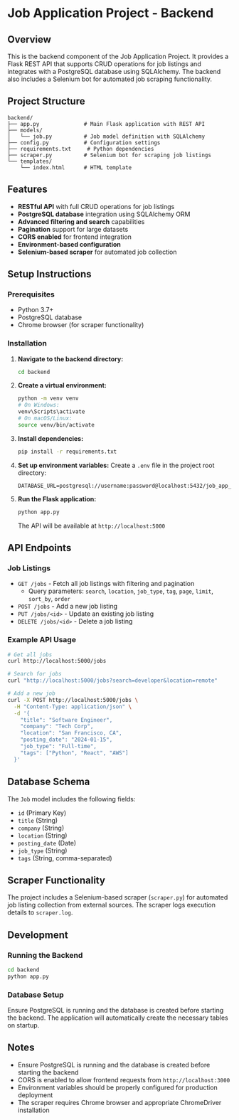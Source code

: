 # Job Application Project - Backend

## Overview
This is the backend component of the Job Application Project. It provides a Flask REST API that supports CRUD operations for job listings and integrates with a PostgreSQL database using SQLAlchemy. The backend also includes a Selenium bot for automated job scraping functionality.

## Project Structure
```
backend/
├── app.py              # Main Flask application with REST API
├── models/
│   └── job.py          # Job model definition with SQLAlchemy
├── config.py           # Configuration settings
├── requirements.txt     # Python dependencies
├── scraper.py          # Selenium bot for scraping job listings
└── templates/
    └── index.html      # HTML template
```

## Features

- **RESTful API** with full CRUD operations for job listings
- **PostgreSQL database** integration using SQLAlchemy ORM
- **Advanced filtering and search** capabilities
- **Pagination** support for large datasets
- **CORS enabled** for frontend integration
- **Environment-based configuration**
- **Selenium-based scraper** for automated job collection

## Setup Instructions

### Prerequisites
- Python 3.7+
- PostgreSQL database
- Chrome browser (for scraper functionality)

### Installation

1. **Navigate to the backend directory:**
   ```bash
   cd backend
   ```

2. **Create a virtual environment:**
   ```bash
   python -m venv venv
   # On Windows:
   venv\Scripts\activate
   # On macOS/Linux:
   source venv/bin/activate
   ```

3. **Install dependencies:**
   ```bash
   pip install -r requirements.txt
   ```

4. **Set up environment variables:**
   Create a `.env` file in the project root directory:
   ```
   DATABASE_URL=postgresql://username:password@localhost:5432/job_app_db
   ```

5. **Run the Flask application:**
   ```bash
   python app.py
   ```
   The API will be available at `http://localhost:5000`

## API Endpoints

### Job Listings
- `GET /jobs` - Fetch all job listings with filtering and pagination
  - Query parameters: `search`, `location`, `job_type`, `tag`, `page`, `limit`, `sort_by`, `order`
- `POST /jobs` - Add a new job listing
- `PUT /jobs/<id>` - Update an existing job listing
- `DELETE /jobs/<id>` - Delete a job listing

### Example API Usage
```bash
# Get all jobs
curl http://localhost:5000/jobs

# Search for jobs
curl "http://localhost:5000/jobs?search=developer&location=remote"

# Add a new job
curl -X POST http://localhost:5000/jobs \
  -H "Content-Type: application/json" \
  -d '{
    "title": "Software Engineer",
    "company": "Tech Corp",
    "location": "San Francisco, CA",
    "posting_date": "2024-01-15",
    "job_type": "Full-time",
    "tags": ["Python", "React", "AWS"]
  }'
```

## Database Schema

The `Job` model includes the following fields:
- `id` (Primary Key)
- `title` (String)
- `company` (String)
- `location` (String)
- `posting_date` (Date)
- `job_type` (String)
- `tags` (String, comma-separated)

## Scraper Functionality

The project includes a Selenium-based scraper (`scraper.py`) for automated job listing collection from external sources. The scraper logs execution details to `scraper.log`.

## Development

### Running the Backend
```bash
cd backend
python app.py
```

### Database Setup
Ensure PostgreSQL is running and the database is created before starting the backend. The application will automatically create the necessary tables on startup.

## Notes

- Ensure PostgreSQL is running and the database is created before starting the backend
- CORS is enabled to allow frontend requests from `http://localhost:3000`
- Environment variables should be properly configured for production deployment
- The scraper requires Chrome browser and appropriate ChromeDriver installation